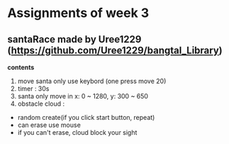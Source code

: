 Assignments of week 3 
====
santaRace made by Uree1229  (https://github.com/Uree1229/bangtal_Library)
----

**contents**
1. move santa only use keybord (one press move 20)
2. timer : 30s
3. santa only move in x: 0 ~ 1280, y: 300 ~ 650
4. obstacle cloud :
  + random create(if you click start button, repeat)
  + can erase use mouse
  + if you can't erase, cloud block your sight
